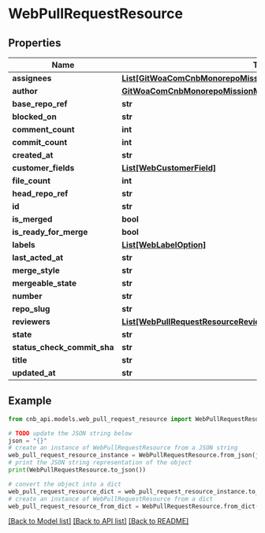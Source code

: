 # WebPullRequestResource


## Properties

Name | Type | Description | Notes
------------ | ------------- | ------------- | -------------
**assignees** | [**List[GitWoaComCnbMonorepoMissionMissionResourceDtoWebUserInfo]**](GitWoaComCnbMonorepoMissionMissionResourceDtoWebUserInfo.md) |  | [optional] 
**author** | [**GitWoaComCnbMonorepoMissionMissionResourceDtoWebUserInfo**](GitWoaComCnbMonorepoMissionMissionResourceDtoWebUserInfo.md) |  | [optional] 
**base_repo_ref** | **str** |  | [optional] 
**blocked_on** | **str** |  | [optional] 
**comment_count** | **int** |  | [optional] 
**commit_count** | **int** |  | [optional] 
**created_at** | **str** |  | [optional] 
**customer_fields** | [**List[WebCustomerField]**](WebCustomerField.md) |  | [optional] 
**file_count** | **int** |  | [optional] 
**head_repo_ref** | **str** |  | [optional] 
**id** | **str** |  | [optional] 
**is_merged** | **bool** |  | [optional] 
**is_ready_for_merge** | **bool** |  | [optional] 
**labels** | [**List[WebLabelOption]**](WebLabelOption.md) |  | [optional] 
**last_acted_at** | **str** |  | [optional] 
**merge_style** | **str** |  | [optional] 
**mergeable_state** | **str** |  | [optional] 
**number** | **str** |  | [optional] 
**repo_slug** | **str** |  | [optional] 
**reviewers** | [**List[WebPullRequestResourceReviewer]**](WebPullRequestResourceReviewer.md) |  | [optional] 
**state** | **str** |  | [optional] 
**status_check_commit_sha** | **str** |  | [optional] 
**title** | **str** |  | [optional] 
**updated_at** | **str** |  | [optional] 

## Example

```python
from cnb_api.models.web_pull_request_resource import WebPullRequestResource

# TODO update the JSON string below
json = "{}"
# create an instance of WebPullRequestResource from a JSON string
web_pull_request_resource_instance = WebPullRequestResource.from_json(json)
# print the JSON string representation of the object
print(WebPullRequestResource.to_json())

# convert the object into a dict
web_pull_request_resource_dict = web_pull_request_resource_instance.to_dict()
# create an instance of WebPullRequestResource from a dict
web_pull_request_resource_from_dict = WebPullRequestResource.from_dict(web_pull_request_resource_dict)
```
[[Back to Model list]](../README.md#documentation-for-models) [[Back to API list]](../README.md#documentation-for-api-endpoints) [[Back to README]](../README.md)


